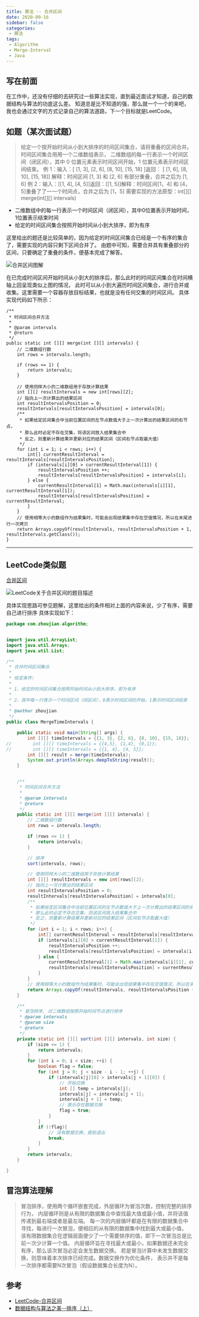 ```yaml
---
title: 算法 -- 合并区间
date: 2020-09-16
sidebar: false
categories:
 - 算法
tags:
 - Algorithm
 - Merge-Interval
 - Java
---
```


## 写在前面

在工作中，还没有仔细的去研究过一些算法实现，直到最近面试才知道，自己的数据结构与算法的功底这么差。
知道总是比不知道的强，那么就一个一个的来吧，我也会通过文字的方式记录自己的算法道路，下一个目标就是LeetCode。

## 如题（某次面试题）

> 给定⼀个按开始时间从⼩到大排序的时间区间集合，请将重叠的区间合并。时间区间集合⽤用一个二维数组表示，
> 二维数组的每⼀行表示⼀个时间区间（闭区间），其中 0 位置元素表示时间区间开始，1 位置元素表示时间区间结束。
> 例 1：输入：[ [1, 3], [2, 6], [8, 10], [15, 18] ]返回： [ [1, 6], [8, 10], [15, 18]]
> 解释：时间区间 [1, 3] 和 [2, 6] 有部分重叠，合并之后为 [1, 6]
> 例 2：输入：[[1, 4], [4, 5]]返回：[[1, 5]]解释：时间区间[1，4] 和 [4，5]重叠了了⼀一个时间点，合并之后为 [1，5]
> 需要实现的⽅法原型：int[][] merge(int[][] intervals)

- 二维数组中的每一行表示一个时间区间（闭区间），其中0位置表示开始时间，1位置表示结束时间
- 给定的时间区间集合按照开始时间从小到大排序，即为有序

这里给出的题还是比较简单的，因为给定的时间区间集合已经是一个有序的集合了，需要实现的内容只剩下区间合并了。
由题中可知，需要合并具有重叠部分的区间，只要确定了重叠的条件，便基本完成了解答。

![合并区间图解](/algorithm/merge-interval/merge-interval-diagram.png "合并区间图解")

在已完成时间区间开始时间从小到大的排序后，那么此时的时间区间集合在时间横轴上回呈现类似上图的情况，
此时可以从小到大遍历时间区间集合，进行合并或收集。这里需要一个容器存放目标结果，也就是没有任何交集的时间区间。
具体实现代码如下所示：

```text
/**
 * 时间区间合并方法
 *
 * @param intervals
 * @return
 */
public static int [][] merge(int [][] intervals) {
    // 二维数组行数
    int rows = intervals.length;

    if (rows <= 1) {
        return intervals;
    }

    // 使用同样大小的二维数组用于存放计算结果
    int [][] resultIntervals = new int[rows][2];
    // 指向上一次计算出的结果区间
    int resultIntervalsPosition = 0;
    resultIntervals[resultIntervalsPosition] = intervals[0];
    /**
     * 如果给定区间集合中当前位置区间的左节点数值大于上一次计算出的结果区间的右节点，
     * 那么此时必定不存在交集，将该区间放入结果集合中
     * 反之，则重新计算结果并更新对应的结果区间（区间右节点取最大值）
     */
    for (int i = 1; i < rows; i++) {
        int[] currentResultInterval = resultIntervals[resultIntervalsPosition];
        if (intervals[i][0] > currentResultInterval[1]) {
            resultIntervalsPosition ++;
            resultIntervals[resultIntervalsPosition] = intervals[i];
        } else {
            currentResultInterval[1] = Math.max(intervals[i][1], currentResultInterval[1]);
            resultIntervals[resultIntervalsPosition] = currentResultInterval;
        }
    }
    // 使用相等大小的数组作为结果集时，可能会出现结果集中存在空值情况，所以在末尾进行一次拷贝
    return Arrays.copyOf(resultIntervals, resultIntervalsPosition + 1, resultIntervals.getClass());
}
```
---

## LeetCode类似题

[合并区间](https://leetcode-cn.com/problems/merge-intervals/)

![LeetCode关于合并区间的题目描述](/algorithm/merge-interval/leetcode-merge-interval-desc.png "LeetCode关于合并区间的题目描述")

具体实现思路可参见题解，这里给出的条件相对上面的内容来说，少了有序，需要自己进行排序
具体实现如下：

```java
package com.zhoujian.algorithm;


import java.util.ArrayList;
import java.util.Arrays;
import java.util.List;

/**
 * 合并时间区间集合
 *
 * 给定条件:
 *
 * 1、给定的时间区间集合按照开始时间从小到大排序，即为有序
 *
 * 2、其中每一行表示一个时间区间（闭区间），0表示时间区间的开始，1表示时间区间结束
 *
 * @author zhoujian
 */
public class MergeTimeIntervals {

    public static void main(String[] args) {
        int [][] timeIntervals = {{1, 3}, {2, 6}, {8, 10}, {15, 18}};
//        int [][] timeIntervals = {{4,5}, {1,4}, {0,1}};
//        int [][] timeIntervals = {{1, 4}, {4, 5}};
        int [][] result = merge(timeIntervals);
        System.out.println(Arrays.deepToString(result));
    }


    /**
     * 时间区间合并方法
     *
     * @param intervals
     * @return
     */
    public static int [][] merge(int [][] intervals) {
        // 二维数组行数
        int rows = intervals.length;

        if (rows <= 1) {
            return intervals;
        }

        // 排序
        sort(intervals, rows);

        // 使用同样大小的二维数组用于存放计算结果
        int [][] resultIntervals = new int[rows][2];
        // 指向上一次计算出的结果区间
        int resultIntervalsPosition = 0;
        resultIntervals[resultIntervalsPosition] = intervals[0];
        /**
         * 如果给定区间集合中当前位置区间的左节点数值大于上一次计算出的结果区间的右节点，
         * 那么此时必定不存在交集，将该区间放入结果集合中
         * 反之，则重新计算结果并更新对应的结果区间（区间右节点取最大值）
         */
        for (int i = 1; i < rows; i++) {
            int[] currentResultInterval = resultIntervals[resultIntervalsPosition];
            if (intervals[i][0] > currentResultInterval[1]) {
                resultIntervalsPosition ++;
                resultIntervals[resultIntervalsPosition] = intervals[i];
            } else {
                currentResultInterval[1] = Math.max(intervals[i][1], currentResultInterval[1]);
                resultIntervals[resultIntervalsPosition] = currentResultInterval;
            }
        }
        // 使用相等大小的数组作为结果集时，可能会出现结果集中存在空值情况，所以在末尾进行一次拷贝
        return Arrays.copyOf(resultIntervals, resultIntervalsPosition + 1, resultIntervals.getClass());
    }

    /**
     * 冒泡排序, 对二维数组按照开始时间节点进行排序
     * @param intervals
     * @param size
     * @return
     */
    private static int [][] sort(int [][] intervals, int size) {
        if (size <= 1) {
            return intervals;
        }
        for (int i = 0; i < size; ++i) {
            boolean flag = false;
            for (int j = 0; j < size - i - 1; ++j) {
                if (intervals[j][0] > intervals[j + 1][0]) {
                    // 开始交换
                    int [] temp = intervals[j];
                    intervals[j] = intervals[j + 1];
                    intervals[j + 1] = temp;
                    // 表示存在数据交换
                    flag = true;
                }
            }
            if (!flag){
                // 没有数据交换，提前退出
                break;
            }
        }
        return intervals;
    }

}

```

## 冒泡算法理解

> 冒泡排序，使用两个循环嵌套完成，外层循环为冒泡次数，控制完整的排序行为，
> 内层循环则是从有限的数据集合中查找最大值或最小值，并将该值传递到最右端或者是最左端。
> 每一次的内层循环都是在有限的数据集合中寻找，每进行一次冒泡，便相应的从有限的数据集中找到最大或最小值，
> 该有限数据集合在逻辑层面便少了一个需要排序的值，即下一次冒泡总是比前一次少计算一个值。
> 内层循环旨在寻找最大或最小，如果数据还未完全有序，那么该次冒泡必定会发生数据交换。
> 若是冒泡计算中未发生数据交换，则意味着本次排序已经完成。数据交换作为优化条件，
> 表示并不是每一次排序都需要N次冒泡（假设数据集合长度为N）。

## 参考

- [LeetCode-合并区间](https://leetcode-cn.com/problems/merge-intervals)
- [数据结构与算法之美--排序（上）](https://time.geekbang.org/column/article/41802)